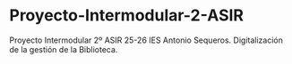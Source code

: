 # Proyecto-Intermodular-2-ASIR
Proyecto Intermodular 2º ASIR 25-26  IES Antonio Sequeros. Digitalización de la gestión de la Biblioteca.
